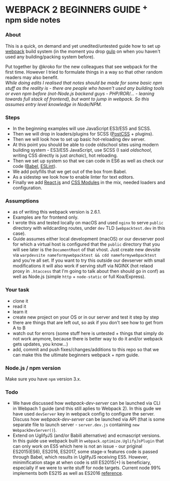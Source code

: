 # WEBPACK 2 BEGINNERS GUIDE <sup>+ npm side notes</sup>

### About

This is a quick, on demand and yet unedited/untested guide how to set up [webpack](https://webpack.github.io) build system (in the moment you drop [gulp](http://gulpjs.com) on when you haven't used any building/packing system before).

Put together by @kroko for the new colleagues that see webpack for the first time. However I tried to formulate things in a way so that other random readers may also benefit.  
_While doing edits I realised that notes should be made for some basic npm stuff as the reality is - there are people who haven't used any building tools or even npm before (not-Node.js backend guys - PHP/ROR/... - leaning towards full stack of frontend), but want to jump in webpack. So this assumes entry level knowledge in Node/NPM._

### Steps

* In the beginning examples will use JavaScript ES3/ES5 and SCSS.
* Then we will drop in loaders/plugins for SCSS ([PostCSS](http://postcss.org) + plugins).
* Then we will look how to set up basic hot-reloading dev server.
* At this point you should be able to code oldschool sites using modern building system - ES3/ES5 JavaScript, use SCSS (I said _oldschool_, writing CSS directly is just _archaic_), hot reloading.
* Then we set up system so that we can code in ES6 as well as check our code ([Babel](https://babeljs.io), [ESLint](http://eslint.org)).
* We add polyfills that we get out of the box from Babel.
* As a sidestep we look how to enable linter for text editors.
* Finally we add [React.js](https://facebook.github.io/react/) and [CSS Modules](https://github.com/css-modules/css-modules) in the mix, needed loaders and configuration.

### Assumptions

* as of writing this webpack version is 2.6.1.
* Examples are for frontend only.
* I wrote this and tested locally on macOS and used `nginx` to serve `public` directory with wildcarding routes, under `dev` TLD (`webpacktest.dev` in this case).
* Guide assumes either local development (macOS) or our devserver pool for which a virtual host is configured that the `public` directory that you will see later is the `DocumentRoot` of that vhost. Just create new devsite via `warpdevsite nameformywebpacktest && cdd nameformywebpacktest ` and you're all set. If you want to try this outside our devserver with small modifications it will also work if serving stuff via NGINX (hot relaod proxy in `.htaccess` that I'm going to talk about then should go in conf) as well as Node.js (simple `http` + `node-static` or full Koa/Express).

### Your task

* clone it
* read it
* learn it
* create new project on your OS or in our server and test it step by step
* there are things that are left out, so ask if you don't see how to get from A to B
* watch out for errors (some stuff here is untested + things that simply do not work anymore, because there is better way to do it and/or webpack gets updates, you know...)
* add, commit and push fixes/changes/additions to this repo so that we can make this the ultimate beginners webpack + npm guide.


### Node.js / npm version

Make sure you have `npm` version 3.x.

### Todo

* We have discussed how *webpack-dev-server* can be launched via CLI in Webpach 1 guide (and this still aplies to Webpack 2). In this gude we have used `devServer` key in webpack config to configure the server. Discuss how *webpack-dev-server* can be launched via API (that is some separate file to launch server - `server.dev.js` containing `new WebpackDevServer()`).
* Extend on UglifyJS (and/or Babili alternative) and ecmascript versions. In this guide use webpack built in `webpack.optimize.UglifyJsPlugin` that can only work on ES5 which here is not an issue - our priginal ES2015(ES6), ES2016, ES2017, some stage-x features code is passed through Babel, which results in UglifyJS receiving ES5. However, minimification stage at when code is still ES2015(+) is beneficiary, especially if we were to write stuff for node targets. Current node 99% implements both ES215 as well as ES2016 [reference](http://node.green).